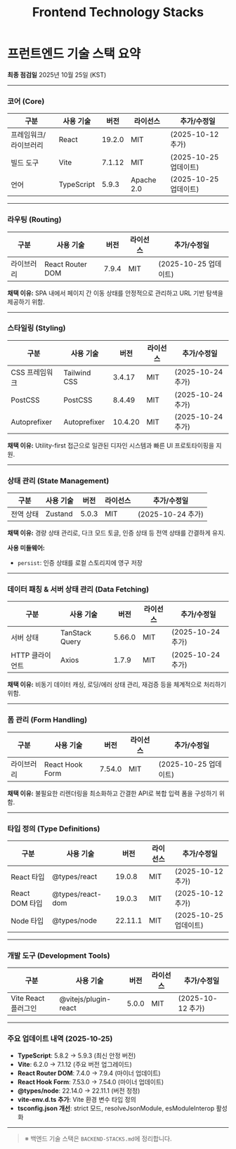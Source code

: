 ﻿---
title: Frontend Technology Stacks
version: 1.2.0
last_updated: 2025-10-25 (KST)
maintainer: Gemini Agent
description: 소프트웨어캠퍼스 프런트엔드 애플리케이션에서 사용하는 핵심 기술 스택과 라이브러리
---

# 프런트엔드 기술 스택 요약

**최종 점검일** 2025년 10월 25일 (KST)

---

### **코어 (Core)**

| 구분 | 사용 기술 | 버전 | 라이선스 | 추가/수정일 |
|---|---|---|---|---|
| 프레임워크/라이브러리 | React | 19.2.0 | MIT | (2025-10-12 추가) |
| 빌드 도구 | Vite | 7.1.12 | MIT | (2025-10-25 업데이트) |
| 언어 | TypeScript | 5.9.3 | Apache 2.0 | (2025-10-25 업데이트) |

---

### **라우팅 (Routing)**

| 구분 | 사용 기술 | 버전 | 라이선스 | 추가/수정일 |
|---|---|---|---|---|
| 라이브러리 | React Router DOM | 7.9.4 | MIT | (2025-10-25 업데이트) |

**채택 이유:** SPA 내에서 페이지 간 이동 상태를 안정적으로 관리하고 URL 기반 탐색을 제공하기 위함.

---

### **스타일링 (Styling)**

| 구분 | 사용 기술 | 버전 | 라이선스 | 추가/수정일 |
|---|---|---|---|---|
| CSS 프레임워크 | Tailwind CSS | 3.4.17 | MIT | (2025-10-24 추가) |
| PostCSS | PostCSS | 8.4.49 | MIT | (2025-10-24 추가) |
| Autoprefixer | Autoprefixer | 10.4.20 | MIT | (2025-10-24 추가) |

**채택 이유:** Utility-first 접근으로 일관된 디자인 시스템과 빠른 UI 프로토타이핑을 지원.

---

### **상태 관리 (State Management)**

| 구분 | 사용 기술 | 버전 | 라이선스 | 추가/수정일 |
|---|---|---|---|---|
| 전역 상태 | Zustand | 5.0.3 | MIT | (2025-10-24 추가) |

**채택 이유:** 경량 상태 관리로, 다크 모드 토글, 인증 상태 등 전역 상태를 간결하게 유지.

**사용 미들웨어:**
- `persist`: 인증 상태를 로컬 스토리지에 영구 저장

---

### **데이터 패칭 & 서버 상태 관리 (Data Fetching)**

| 구분 | 사용 기술 | 버전 | 라이선스 | 추가/수정일 |
|---|---|---|---|---|
| 서버 상태 | TanStack Query | 5.66.0 | MIT | (2025-10-24 추가) |
| HTTP 클라이언트 | Axios | 1.7.9 | MIT | (2025-10-24 추가) |

**채택 이유:** 비동기 데이터 캐싱, 로딩/에러 상태 관리, 재검증 등을 체계적으로 처리하기 위함.

---

### **폼 관리 (Form Handling)**

| 구분 | 사용 기술 | 버전 | 라이선스 | 추가/수정일 |
|---|---|---|---|---|
| 라이브러리 | React Hook Form | 7.54.0 | MIT | (2025-10-25 업데이트) |

**채택 이유:** 불필요한 리렌더링을 최소화하고 간결한 API로 복합 입력 폼을 구성하기 위함.

---

### **타입 정의 (Type Definitions)**

| 구분 | 사용 기술 | 버전 | 라이선스 | 추가/수정일 |
|---|---|---|---|---|
| React 타입 | @types/react | 19.0.8 | MIT | (2025-10-12 추가) |
| React DOM 타입 | @types/react-dom | 19.0.3 | MIT | (2025-10-12 추가) |
| Node 타입 | @types/node | 22.11.1 | MIT | (2025-10-25 업데이트) |

---

### **개발 도구 (Development Tools)**

| 구분 | 사용 기술 | 버전 | 라이선스 | 추가/수정일 |
|---|---|---|---|---|
| Vite React 플러그인 | @vitejs/plugin-react | 5.0.0 | MIT | (2025-10-12 추가) |

---

### **주요 업데이트 내역 (2025-10-25)**

- **TypeScript**: 5.8.2 → 5.9.3 (최신 안정 버전)
- **Vite**: 6.2.0 → 7.1.12 (주요 버전 업그레이드)
- **React Router DOM**: 7.4.0 → 7.9.4 (마이너 업데이트)
- **React Hook Form**: 7.53.0 → 7.54.0 (마이너 업데이트)
- **@types/node**: 22.14.0 → 22.11.1 (버전 정정)
- **vite-env.d.ts 추가**: Vite 환경 변수 타입 정의
- **tsconfig.json 개선**: strict 모드, resolveJsonModule, esModuleInterop 활성화

---

> ※ 백엔드 기술 스택은 `BACKEND-STACKS.md`에 정리합니다.

